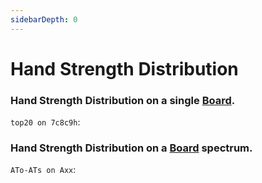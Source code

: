 ```yaml
---
sidebarDepth: 0
---
```


# Hand Strength Distribution

### Hand Strength Distribution on a single [Board](/boards).

<code>top20 on 7c8c9h</code>:

<top20on7c8c9h-1/>

### Hand Strength Distribution on a [Board](/boards) spectrum.

<code>ATo-ATs on Axx</code>:

<atoatsonaxx-1/>


